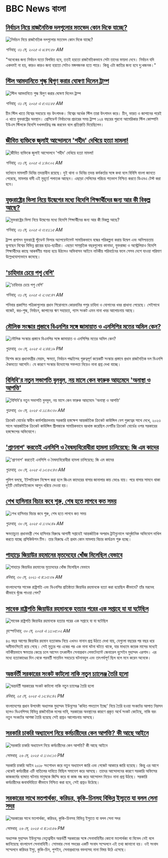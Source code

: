 # BBC News বাংলা## [নির্বাচন নিয়ে রাজনৈতিক দলগুলোর মতভেদ কোন দিকে যাচ্ছে?](https://www.bbc.com/bengali/articles/cd62x778xj7o?at_campaign=githubrss)![নির্বাচন নিয়ে রাজনৈতিক দলগুলোর মতভেদ কোন দিকে যাচ্ছে?](https://ichef.bbci.co.uk/ace/standard/240/cpsprodpb/66e9/live/543c0b10-3ded-11f0-835b-310c7b938e84.png)_শনিবার, ৩১ মে, ২০২৫ এ ৬:৪৭:৫৮ AM_"অনেকের জন্য নির্বাচন যতো বিলম্বিত হবে, ততই হয়তো রাজনৈতিকভাবে সেটা তাদের ফায়দা দেবে।  নির্বাচন যদি একদমই না হয়, কারও কারও জন্য হয়তো সেটাও মঙ্গলজনক হতে পারে। কিন্তু এটা জাতির জন্য হবে দু:খজনক।"## [স্টিল আমদানিতে শুল্ক দ্বিগুণ করার ঘোষণা দিলেন ট্রাম্প](https://www.bbc.com/bengali/articles/c3081ze11p1o?at_campaign=githubrss)![স্টিল আমদানিতে শুল্ক দ্বিগুণ করার ঘোষণা দিলেন ট্রাম্প](https://ichef.bbci.co.uk/ace/standard/240/cpsprodpb/1637/live/db942130-3dd2-11f0-bace-e1270fc31f5e.jpg)_শনিবার, ৩১ মে, ২০২৫ এ ৫:৩১:৫৫ AM_চীন স্টিল খাতে বিশ্বের সবচেয়ে বড় উৎপাদক। বিশ্বের অর্ধেক স্টিল তারা উৎপাদন করে। চীন, ভারত ও জাপানের পরেই এ খাতে যুক্তরাষ্ট্রের অবস্থান। প্রেসিডেন্ট নির্বাচনের প্রচারের সময় ট্রাম্প ১২৪ বছরের পুরনো আমেরিকার স্টিল কোম্পানি ইউএস স্টিলকে বিদেশি দখলদারিত্ব বন্ধ করবেন বলে প্রতিশ্রুতি দিয়েছিলেন।## [জীবিত ব্যক্তিকে জুলাই আন্দোলনে 'শহীদ' দেখিয়ে হত্যা মামলা!](https://www.bbc.com/bengali/articles/c79ex5825d1o?at_campaign=githubrss)![জীবিত ব্যক্তিকে জুলাই আন্দোলনে 'শহীদ' দেখিয়ে হত্যা মামলা!](https://ichef.bbci.co.uk/ace/standard/240/cpsprodpb/274a/live/bd13a410-3cba-11f0-ace8-9f8c74dd7ec4.jpg)_শনিবার, ৩১ মে, ২০২৫ এ ১:৪০:০২ AM_বর্তমানে মামলাটি ডিবির তদন্তাধীন রয়েছে। দুই থানা ও ডিবির তদন্ত কর্মকর্তার সঙ্গে কথা বলে বিবিসি বাংলা জানতে পেরেছে, মামলার বাদী এই মুহূর্তে পলাতক আছেন। এছাড়া সেলিমের পরিচয় শতভাগ নিশ্চিত করতে ডিএনএ টেস্ট করা হবে।## [যুক্তরাষ্ট্রের ভিসা নিয়ে উদ্বেগের মধ্যে বিদেশি শিক্ষার্থীদের জন্য আর কী বিকল্প আছে?](https://www.bbc.com/bengali/articles/czx01g7xljro?at_campaign=githubrss)![যুক্তরাষ্ট্রের ভিসা নিয়ে উদ্বেগের মধ্যে বিদেশি শিক্ষার্থীদের জন্য আর কী বিকল্প আছে?](https://ichef.bbci.co.uk/ace/standard/240/cpsprodpb/3c27/live/57ce43b0-3d57-11f0-b6e6-4ddb91039da1.jpg)_শনিবার, ৩১ মে, ২০২৫ এ ৩:৫১:১৫ AM_ট্রাম্প প্রশাসন যুক্তরাষ্ট্রে স্টুডেন্ট ভিসার অ্যাপয়েন্টমেন্ট সাময়িকভাবে বন্ধের পরিকল্পনা করায় উদ্বেগ এবং অনিশ্চয়তায় ভুগছেন বিশ্বের বিভিন্ন প্রান্তের ছাত্র-ছাত্রীরা। এছাড়া সাম্প্রতিক বছরগুলোয় কানাডা, যুক্তরাজ্য ও অস্ট্রেলিয়াও বিদেশি শিক্ষার্থীদের কাছে আকর্ষণীয় গন্তব্য হয়ে উঠলেও অভিবাসন আইনে নাটকীয় পরিবর্তনের ফলে সেসব দেশে যাওয়া পরিমাণ উল্লেখযোগ্যভাবে কমেছে।## ['চাহিদার চেয়ে পশু বেশি'](https://www.bbc.com/bengali/articles/cz0dp9dj128o?at_campaign=githubrss)!['চাহিদার চেয়ে পশু বেশি'](https://ichef.bbci.co.uk/ace/standard/240/cpsprodpb/8e0f/live/ae10acc0-3dc7-11f0-b5a5-0d469df285bd.jpg)_শনিবার, ৩১ মে, ২০২৫ এ ২:৩৫:৪৭ AM_শনিবার প্রকাশিত পত্রিকাগুলোর প্রধান শিরোনামে কোরবানির পশুর চাহিদা ও যোগানের খবর প্রাধান্য পেয়েছে। সেইসাথে বাজেট, কর-শুল্ক, নির্বাচন, জাপানের ঋণ সহায়তা, গ্যাস সংকট এমন নানা খবর আলোচনায় আছে।## [মৌলিক সংস্কার প্রস্তাবে বিএনপির সঙ্গে জামায়াত ও এনসিপির মতের অমিল কেন?](https://www.bbc.com/bengali/articles/c4g3jngve2qo?at_campaign=githubrss)![মৌলিক সংস্কার প্রস্তাবে বিএনপির সঙ্গে জামায়াত ও এনসিপির মতের অমিল কেন?](https://ichef.bbci.co.uk/ace/standard/240/cpsprodpb/12a4/live/ff601d80-3bd4-11f0-af00-f94ff1cabcc0.jpg)_শুক্রবার, ৩০ মে, ২০২৫ এ ২:৪৪:১৯ PM_বিশেষ করে প্রধানমন্ত্রীর মেয়াদ, ক্ষমতা, নির্বাচন পদ্ধতিসহ গুরুত্বপূর্ণ কয়েকটি সংস্কার প্রস্তাবে প্রধান রাজনৈতিক দল বিএনপি ঐকমত্যে আসেনি। যে কারণে সংস্কার উদ্যোগের সফলতা নিয়েও নানা প্রশ্ন দেখা যাচ্ছে।## [বিসিবি'র নতুন সভাপতি বুলবুল, নয় মাসে কেন ফারুক আহমেদে 'অনাস্থা ও আপত্তি'](https://www.bbc.com/bengali/articles/c0ln9l9696yo?at_campaign=githubrss)![বিসিবি'র নতুন সভাপতি বুলবুল, নয় মাসে কেন ফারুক আহমেদে 'অনাস্থা ও আপত্তি'](https://ichef.bbci.co.uk/ace/standard/240/cpsprodpb/e090/live/5c421ec0-3d3a-11f0-ac1e-2ddfd85d9da7.png)_শুক্রবার, ৩০ মে, ২০২৫ এ ১১:৪০:৩০ AM_ক্রিকেট বোর্ডের স্বাধীন কার্যপরিচালনায় সরকারি হস্তক্ষেপ আন্তর্জাতিক ক্রিকেট কাউন্সিল বেশ গুরুত্বের সাথে দেখে, ২০২৩ সালে আন্তর্জাতিক ক্রিকেট কাউন্সিল শ্রীলঙ্কাকে সাময়িকভাবে বরখাস্ত করেছিল দেশটির ক্রিকেট বোর্ডের ওপর সরকারের হস্তক্ষেপের অভিযোগে।## ['প্রাণনাশ' করতেই এনসিপি ও বৈষম্যবিরোধীরা হামলা চালিয়েছে: জি এম কাদের](https://www.bbc.com/bengali/articles/c87jl9431qvo?at_campaign=githubrss)!['প্রাণনাশ' করতেই এনসিপি ও বৈষম্যবিরোধীরা হামলা চালিয়েছে: জি এম কাদের](https://ichef.bbci.co.uk/ace/standard/240/cpsprodpb/f29f/live/e163c8b0-3d26-11f0-b1db-7b03bfaa8894.jpg)_শুক্রবার, ৩০ মে, ২০২৫ এ ১০:৫০:৪৩ AM_পুলিশ বলছে, ইটপাটকেল নিক্ষেপ করা হলে জিএম কাদেরের বাসার জানালার কাচ ভেঙে যায়। পরে বাসার সামনে থাকা দুইটি মোটরসাইকেলে আগুন ধরিয়ে দেওয়া হয়।## [শেখ হাসিনার বিচার কবে শুরু, শেষ হতে লাগবে কত সময়](https://www.bbc.com/bengali/articles/c4gkp6dpp50o?at_campaign=githubrss)![শেখ হাসিনার বিচার কবে শুরু, শেষ হতে লাগবে কত সময়](https://ichef.bbci.co.uk/ace/standard/240/cpsprodpb/244e/live/ebcee4a0-3ba6-11f0-b0d7-71720076f013.jpg)_শুক্রবার, ৩০ মে, ২০২৫ এ ১:৩৯:৪৯ AM_ক্ষমতাচ্যুত প্রধানমন্ত্রী শেখ হাসিনার বিরুদ্ধে আগামী সপ্তাহেই আন্তর্জাতিক অপরাধ ট্রাইব্যুনালে আনুষ্ঠানিক অভিযোগ দাখিল করতে যাচ্ছে প্রসিকিউশন টিম। তার বিরুদ্ধে এই প্রথম কোন মামলায় বিচার কার্যক্রম শুরু হচ্ছে।## [পাহাড়ে জিয়াউর রহমানের মৃতদেহের খোঁজ মিলেছিল যেভাবে](https://www.bbc.com/bengali/news-44299721?at_campaign=githubrss)![পাহাড়ে জিয়াউর রহমানের মৃতদেহের খোঁজ মিলেছিল যেভাবে](https://ichef.bbci.co.uk/ace/standard/240/cpsprodpb/8426/production/_101803833_4ff7d9d5-08a8-4613-8ad6-f80bb5c8753e.jpg)_রবিবার, ৩০ মে, ২০২১ এ ৪:১৩:৩৯ AM_বাংলাদেশের সাবেক রাষ্ট্রপতি এবং বিএনপির প্রতিষ্ঠাতা জিয়াউর রহমানকে হত্যা করা হয়েছিল কীভাবে? তাঁর মরদেহ কীভাবে খুঁজে পাওয়া গেল?## [সাবেক রাষ্ট্রপতি জিয়াউর রহমানকে হত্যার পরের এক সপ্তাহে যা যা ঘটেছিল](https://www.bbc.com/bengali/articles/cw88vqg9nvxo?at_campaign=githubrss)![সাবেক রাষ্ট্রপতি জিয়াউর রহমানকে হত্যার পরের এক সপ্তাহে যা যা ঘটেছিল](https://ichef.bbci.co.uk/ace/standard/240/cpsprodpb/5a90/live/8d496c60-1795-11ef-baa7-25d483663b8e.jpg)_বৃহস্পতিবার, ৩০ মে, ২০২৪ এ ১১:০৫:০২ AM_৪৩ বছর আগের জিয়াউর রহমান হত্যাকাণ্ড নিয়ে এখনও নানান প্রশ্ন উঠতে দেখা যায়, যেগুলো বছরের পর বছর ধরে অমীমাংসিতই রয়ে গেছে। সেই মৃত্যুর পর একের পর এক নানা ঘটনা ঘটতে থাকে, যার মাধ্যমে কয়েক মাসের মধ্যেই নাটকীয়ভাবে ক্ষমতার কেন্দ্রে চলে আসেন তৎকালীন সেনাপ্রধান লেফটেন্যান্ট জেনারেল হুসেইন মুহাম্মদ এরশাদ। এর মধ্যে হত্যাকাণ্ডের দিন থেকে পরবর্তী সাতদিন সবচেয়ে ঘটনাবহুল এবং তাৎপর্যপূর্ণ ছিল বলে মনে করেন অনেকে।## [অন্তর্বর্তী সরকারের সংকট কাটলো নাকি নতুন চ্যালেঞ্জ তৈরি হলো](https://www.bbc.com/bengali/articles/cje7d0x51y7o?at_campaign=githubrss)![অন্তর্বর্তী সরকারের সংকট কাটলো নাকি নতুন চ্যালেঞ্জ তৈরি হলো](https://ichef.bbci.co.uk/ace/standard/240/cpsprodpb/e2a7/live/ab064c20-3957-11f0-8519-3b5a01ebe413.jpg)_রবিবার, ২৫ মে, ২০২৫ এ ১২:৪২:৪২ PM_বাংলাদেশের প্রধান উপদেষ্টা অধ্যাপক মুহাম্মদ ইউনূসের 'কথিত পদত্যাগ ইচ্ছে' নিয়ে তৈরি হওয়া সংকটের আপাত নিরসন হলেও বিএনপিসহ বিভিন্ন রাজনৈতিক দলের দাবি, সরকারের অবস্থানের কারণে প্রকৃত অর্থে সংকট কেটেছে, নাকি বরং নতুন সংকটের আশঙ্কা তৈরি হয়েছে সেই প্রশ্নও আলোচনায় আসছে।## [সরকারি চাকরি অধ্যাদেশ নিয়ে কর্মচারীদের কেন আপত্তি? কী আছে আইনে ](https://www.bbc.com/bengali/articles/cpd495yegw2o?at_campaign=githubrss)![সরকারি চাকরি অধ্যাদেশ নিয়ে কর্মচারীদের কেন আপত্তি? কী আছে আইনে ](https://ichef.bbci.co.uk/ace/standard/240/cpsprodpb/351a/live/4a1c1bd0-3a31-11f0-8b82-f75b8da723b0.jpg)_সোমবার, ২৬ মে, ২০২৫ এ ১:৩০:১৩ PM_সরকারি চাকরি আইন ২০১৮ সংশোধন করে নতুন অধ্যাদেশ জারি এবং গেজেট আকারে জারি হয়েছে। কিন্তু এর আগে থেকেই কর্মচারীরা এটি বাতিলের দাবিতে মিছিল সমাবেশ করে আসছে। তাদের আন্দোলনের কারণে সরকারি অফিসের কাজকর্মের ব্যাঘাত ঘটনায় মানুষকে জিম্মি করে বা কাজ বন্ধ করে আন্দোলন নিয়েও নানা প্রশ্ন উঠছে। সরকারি কর্মচারীদের জবাবদিহিতা কীভাবে নিশ্চিত করা হবে, সেই প্রশ্নও উঠেছে।## [সরকারের সাথে মতপার্থক্য, করিডর, কুকি-চিনসহ বিভিন্ন ইস্যুতে যা বলল সেনা সদর](https://www.bbc.com/bengali/articles/c331ry3nmd6o?at_campaign=githubrss)![সরকারের সাথে মতপার্থক্য, করিডর, কুকি-চিনসহ বিভিন্ন ইস্যুতে যা বলল সেনা সদর](https://ichef.bbci.co.uk/ace/standard/240/cpsprodpb/a4e6/live/5eb05ce0-3a4b-11f0-96c3-cf669419a2b0.jpg)_সোমবার, ২৬ মে, ২০২৫ এ ৪:১৩:৫৬ PM_অধ্যাপক মুহাম্মদ ইউনূসের নেতৃত্বাধীন অন্তর্বর্তী সরকারের সঙ্গে সেনাবাহিনীর কোনো মতপার্থক্য বা বিভেদ নেই বলে জানিয়েছে বাংলাদেশ সেনাবাহিনী। সোমবার সেনা সদরের একটি সংবাদ সম্মেলনে এই তথ্য জানানো হয়। ওই সংবাদ সম্মেলনে করিডর ইস্যু, কুকি-চিন, পুশইন, সেনাপ্রধানের বক্তব্যসহ নানা বিষয় উঠে এসেছে।